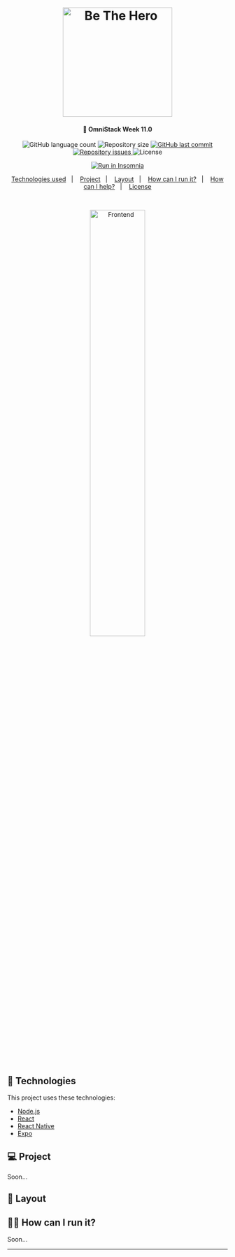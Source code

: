<h1 align="center">
    <img alt="Be The Hero" title="#delicinha" src=".github/logo.svg" width="250px" />
</h1>

<h4 align="center">
  🚀 OmniStack Week 11.0
</h4>
<p align="center">
  <img alt="GitHub language count" src="https://img.shields.io/github/languages/count/vsalbuq/be-the-hero">

  <img alt="Repository size" src="https://img.shields.io/github/repo-size/vsalbuq/be-the-hero">
  
  <a href="https://github.com/vsalbuq/be-the-hero/commits/master">
    <img alt="GitHub last commit" src="https://img.shields.io/github/last-commit/vsalbuq/be-the-hero">
  </a>

  <a href="https://github.com/vsalbuq/be-the-hero/issues">
    <img alt="Repository issues" src="https://img.shields.io/github/issues/vsalbuq/be-the-hero">
  </a>

  <img alt="License" src="https://img.shields.io/badge/license-MIT-brightgreen">
</p>

<p align="center">
    <a href="https://insomnia.rest/run/?label=Be%20The%20Hero%20API&uri=https%3A%2F%2Fraw.githubusercontent.com%2Fvsalbuq%2Fbe-the-hero%2Fmaster%2FInsomnia_2020-03-25.json" target="_blank"><img src="https://insomnia.rest/images/run.svg" alt="Run in Insomnia"></a>
</p>

<p align="center">
  <a href="#rocket-technologies">Technologies used</a>&nbsp;&nbsp;&nbsp;|&nbsp;&nbsp;&nbsp;
  <a href="#-project">Project</a>&nbsp;&nbsp;&nbsp;|&nbsp;&nbsp;&nbsp;
  <a href="#-layout">Layout</a>&nbsp;&nbsp;&nbsp;|&nbsp;&nbsp;&nbsp;
  <a href="#-how-can-i-run-it">How can I run it?</a>&nbsp;&nbsp;&nbsp;|&nbsp;&nbsp;&nbsp;
  <a href="#-how-can-i-help">How can I help?</a>&nbsp;&nbsp;&nbsp;|&nbsp;&nbsp;&nbsp;
  <a href="#memo-license">License</a>
</p>

<br>

<p align="center">
  <img alt="Frontend" src=".github/be-the-hero-desktop.gif" width="50%">
</p>

## :rocket: Technologies

This project uses these technologies:

- [Node.js](https://nodejs.org/en/)
- [React](https://reactjs.org)
- [React Native](https://facebook.github.io/react-native/)
- [Expo](https://expo.io/)

## 💻 Project

Soon...

## 🔖 Layout

<!-- You can download the layout (`.sketch`) using [this link](.github/DevRadar.sketch).

To open it in any SO, use [Figma](https://figma.com). -->

## 👨‍💻 How can I run it?

Soon...


---


